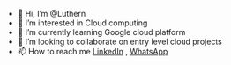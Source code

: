 - 👋 Hi, I’m @Luthern
- 👀 I’m interested in Cloud computing
- 🌱 I’m currently learning Google cloud platform
- 💞️ I’m looking to collaborate on entry level cloud projects
- 📫 How to reach me [LinkedIn](https://www.linkedin.com/in/ibrahim-ajayi-5359a6104/) , [WhatsApp](https://wa.me/2349050187732)

<!---
Luthern010/Luthern010 is a ✨ special ✨ repository because its `README.md` (this file) appears on your GitHub profile.
You can click the Preview link to take a look at your changes.
--->
